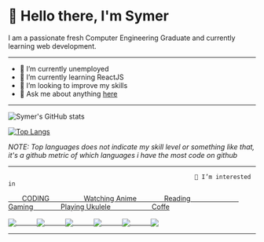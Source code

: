 <a name="Heading"></a>
#           👋  Hello there, I'm **Symer**
I am a passionate fresh Computer Engineering Graduate and currently learning web development.
****
- 🔭 I’m currently unemployed
- 🌱 I’m currently learning ReactJS
- 👯 I’m looking to improve my skills
- 💬 Ask me about anything [here](https://www.facebook.com/symre.1998)
****

![Symer's GitHub stats](https://github-readme-stats.vercel.app/api?username=thatsymer&show_icons=true&theme=radical)


[![Top Langs](https://github-readme-stats.vercel.app/api/top-langs/?username=anuraghazra&layout=compact)](https://github.com/anuraghazra/github-readme-stats)

*NOTE: Top languages does not indicate my skill level or something like that, it's a github metric of which languages i have the most code on github*

****
                                                         👀 I’m interested in
                                                         
                                                         
<a href="#">
 <p>&emsp;&emsp;CODING&emsp;&emsp;&emsp;&emsp;&emsp;Watching Anime&emsp;&emsp;&emsp;&emsp;Reading&emsp;&emsp;&emsp;&emsp;&emsp;&emsp;&emsp;Gaming&emsp;&emsp;&emsp;&emsp;Playing Ukulele&emsp;&emsp;&emsp;&emsp;&emsp;&emsp;Coffe</p>
  <img align="center" src="https://user-images.githubusercontent.com/84711212/123805881-066eb980-d921-11eb-8d09-977e04d2bdd2.gif" />&emsp;&emsp;&emsp;<img align="center" src="https://user-images.githubusercontent.com/84711212/123804894-34073300-d920-11eb-800d-5098cfeaec75.gif" />&emsp;&emsp;&emsp;<img align="center" src="https://user-images.githubusercontent.com/84711212/123804819-1e920900-d920-11eb-872b-6ddbf8a2e275.gif" />&emsp;&emsp;&emsp;<img align="center" src="https://user-images.githubusercontent.com/84711212/123805835-01116f00-d921-11eb-970d-b0c29c69129e.gif" />&emsp;&emsp;&emsp;<img align="center" src="https://user-images.githubusercontent.com/84711212/123805853-0373c900-d921-11eb-90a1-cb6a36943ba4.gif" />&emsp;&emsp;&emsp;<img align="center" src="https://user-images.githubusercontent.com/84711212/123802491-f1dcf200-d91d-11eb-8459-cc77723ebc58.gif" />
</a>

****

